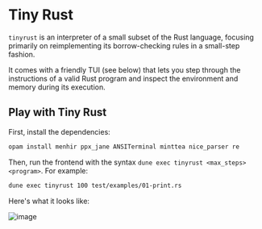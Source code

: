 # Tiny Rust

`tinyrust` is an interpreter of a small subset of the Rust language, focusing primarily on reimplementing its borrow-checking rules in a small-step fashion.

It comes with a friendly TUI (see below) that lets you step through the instructions of a valid Rust program and inspect the environment and memory during its execution.

## Play with Tiny Rust
First, install the dependencies:

```sh
opam install menhir ppx_jane ANSITerminal minttea nice_parser re
```

Then, run the frontend with the syntax `dune exec tinyrust <max_steps> <program>`. For example:

```sh
dune exec tinyrust 100 test/examples/01-print.rs
```

Here's what it looks like:

![image](https://github.com/user-attachments/assets/842d09ca-3131-4417-b3ca-054ef819de48)
